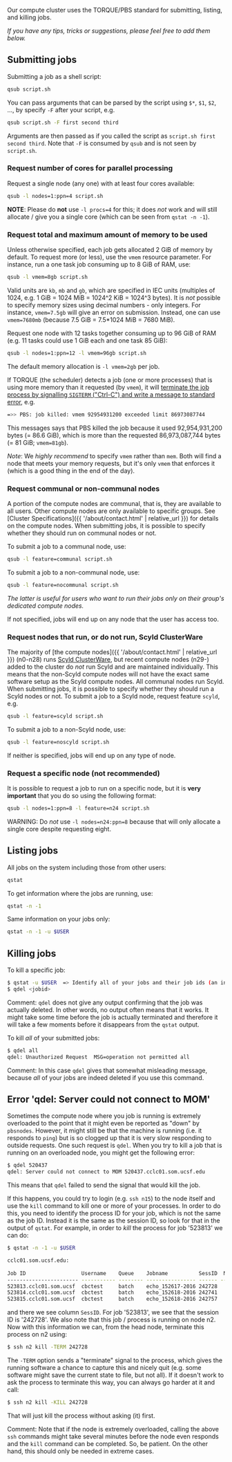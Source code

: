 Our compute cluster uses the TORQUE/PBS standard for submitting, listing, and killing jobs.

_If you have any tips, tricks or suggestions, please feel free to add them below._

## Submitting jobs

Submitting a job as a shell script:
```sh
qsub script.sh
```
You can pass arguments that can be parsed by the script using `$*`, `$1`, `$2`, ..., by specify `-F` after your script, e.g.
```sh
qsub script.sh -F first second third
```
Arguments are then passed as if you called the script as `script.sh first second third`.  Note that `-F` is consumed by `qsub` and is not seen by `script.sh`.


### Request number of cores for parallel processing

Request a single node (any one) with at least four cores available:
```sh
qsub -l nodes=1:ppn=4 script.sh
```

**NOTE**: Please do **not** use `-l procs=4` for this; it does _not_ work and will still allocate / give you a single core (which can be seen from `qstat -n -1`).


### Request total and maximum amount of memory to be used

Unless otherwise specified, each job gets allocated 2 GiB of memory by default.  To request more (or less), use the `vmem` resource parameter.  For instance, run a one task job consuming up to 8 GiB of RAM, use:
```sh
qsub -l vmem=8gb script.sh
```
Valid units are `kb`, `mb` and `gb`, which are specified in IEC units (multiples of 1024, e.g. 1 GiB = 1024 MiB = 1024^2 KiB = 1024^3 bytes).  It is _not_ possible to specify memory sizes using decimal numbers - only integers.  For instance, `vmem=7.5gb` will give an error on submission.  Instead, one can use `vmem=7680mb` (because 7.5 GiB = 7.5*1024 MiB = 7680 MiB).

Request one node with 12 tasks together consuming up to 96 GiB of RAM (e.g. 11 tasks could use 1 GiB each and one task 85 GiB):
```sh
qsub -l nodes=1:ppn=12 -l vmem=96gb script.sh
```

<div class="alert alert-warning" role="alert">
The default memory allocation is <code>-l vmem=2gb</code> per job.
</div>

If TORQUE (the scheduler) detects a job (one or more processes) that is using more memory than it requested (by `vmem`), it will [terminate the job process by signalling `SIGTERM` ("Ctrl-C") and write a message to standard error](
https://github.com/adaptivecomputing/torque/blob/f1a292619d9744d864411f8ad79f4da1be78d0d7/src/resmom/mom_main.c#L5687-L5716), e.g.
```sh
=>> PBS: job killed: vmem 92954931200 exceeded limit 86973087744
```
This messages says that PBS killed the job because it used 92,954,931,200 bytes (= 86.6 GiB), which is more than the requested 86,973,087,744 bytes (= 81 GiB; `vmem=81gb`).

_Note_: We _highly recommend_ to specify `vmem` rather than `mem`.  Both will find a node that meets your memory requests, but it's only `vmem` that enforces it (which is a good thing in the end of the day).  


### Request communal or non-communal nodes

A portion of the compute nodes are communal, that is, they are available to all users.  Other compute nodes are only available to specific groups.  See [Cluster Specifications]({{ '/about/contact.html' | relative_url }}) for details on the compute nodes.
When submitting jobs, it is possible to specify whether they should run on communal nodes or not.

To submit a job to a communal node, use:
```sh
qsub -l feature=communal script.sh
```
To submit a job to a non-communal node, use:
```sh
qsub -l feature=nocommunal script.sh
```
_The latter is useful for users who want to run their jobs only on their group's dedicated compute nodes._

If not specified, jobs will end up on any node that the user has access too.



### Request nodes that run, or do not run, Scyld ClusterWare

The majority of [the compute nodes]({{ '/about/contact.html' | relative_url }}) (n0-n28) runs [Scyld ClusterWare], but recent compute nodes (n29-) added to the cluster do _not_ run Scyld and are maintained individually.  This means that the non-Scyld compute nodes will not have the exact same software setup as the Scyld compute nodes.  All communal nodes run Scyld.
When submitting jobs, it is possible to specify whether they should run a Scyld nodes or not.
To submit a job to a Scyld node, request feature `scyld`, e.g.

```sh
qsub -l feature=scyld script.sh
```
To submit a job to a non-Scyld node, use:
```sh
qsub -l feature=noscyld script.sh
```

If neither is specified, jobs will end up on any type of node.



### Request a specific node (not recommended)

It is possible to request a job to run on a specific node, but it is **very important** that you do so using the following format:
```sh
qsub -l nodes=1:ppn=8 -l feature=n24 script.sh
```
WARNING: Do _not_ use `-l nodes=n24:ppn=8` because that will only allocate a single core despite requesting eight.


## Listing jobs
All jobs on the system including those from other users:
```sh
qstat
```
To get information where the jobs are running, use:
```sh
qstat -n -1
```
Same information on your jobs only:
```sh
qstat -n -1 -u $USER
```


## Killing jobs
To kill a specific job:
```sh
$ qstat -u $USER  => Identify all of your jobs and their job ids (an integer)
$ qdel <jobid>
```
Comment: `qdel` does not give any output confirming that the job was actually deleted.  In other words, no output often means that it works.  It might take some time before the job is actually terminated and therefore it will take a few moments before it disappears from the `qstat` output.

To kill _all_ of your submitted jobs:
```sh
$ qdel all
qdel: Unauthorized Request  MSG=operation not permitted all
```
Comment: In this case `qdel` gives that somewhat misleading message, because _all_ of your jobs are indeed deleted if you use this command.


## Error 'qdel: Server could not connect to MOM'
Sometimes the compute node where you job is running is extremely overloaded to the point that it might even be reported as "down" by `pbsnodes`.  However, it might still be that the machine is running (i.e. it responds to `ping`) but is so clogged up that it is very slow responding to outside requests.  One such request is `qdel`.  When you try to kill a job that is running on an overloaded node, you might get the following error:
```sh
$ qdel 520437
qdel: Server could not connect to MOM 520437.cclc01.som.ucsf.edu
```
This means that `qdel` failed to send the signal that would kill the job.

If this happens, you could try to login (e.g. `ssh n15`) to the node itself and use the `kill` command to kill one or more of your processes.  In order to do this, you need to identify the process ID for your job, which is not the same as the job ID.  Instead it is the same as the session ID, so look for that in the output of `qstat`.  For example, in order to _kill_ the process for job '523813' we can do: 
```sh
$ qstat -n -1 -u $USER

cclc01.som.ucsf.edu: 
                                                                                  Req'd    Req'd       Elap
Job ID                  Username    Queue    Jobname          SessID  NDS   TSK   Memory   Time    S   Time
----------------------- ----------- -------- ---------------- ------ ----- ------ ------ --------- - ---------
523813.cclc01.som.ucsf  cbctest     batch    echo_152617-2016 242728     1      1    --   99:23:59 R  00:01:33   n2/34
523814.cclc01.som.ucsf  cbctest     batch    echo_152618-2016 242741     1      1    --   99:23:59 R  00:01:33   n5/5
523815.cclc01.som.ucsf  cbctest     batch    echo_152618-2016 242757     1      1    --   99:23:59 R  00:01:33   n2/45
```
and there we see column `SessID`.  For job '523813', we see that the session ID is '242728'.  We also note that this job / process is running on node n2.  Now with this information we can, from the head node, terminate this process on n2 using:
```sh
$ ssh n2 kill -TERM 242728
```
The `-TERM` option sends a "terminate" signal to the process, which gives the running software a chance to capture this and nicely quit (e.g. some software might save the current state to file, but not all).  If it doesn't work to ask the process to terminate this way, you can always go harder at it and call: 
```sh
$ ssh n2 kill -KILL 242728
```
That will just kill the process without asking (it) first.

Comment: Note that if the node is extremely overloaded, calling the above `ssh` commands might take several minutes before the node even responds and the `kill` command can be completed.  So, be patient. On the other hand, this should only be needed in extreme cases.



[Scyld ClusterWare]: https://www.penguincomputing.com/solutions/scyld-clusterware/
